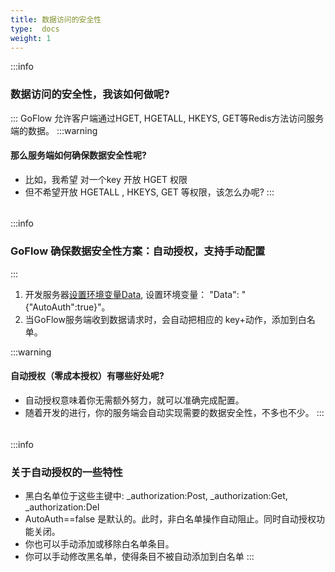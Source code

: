 ```yaml
---
title: 数据访问的安全性
type:  docs
weight: 1
---
```


:::info
### 数据访问的安全性，我该如何做呢?
:::
GoFlow 允许客户端通过HGET, HGETALL, HKEYS, GET等Redis方法访问服务端的数据。
:::warning
#### 那么服务端如何确保数据安全性呢?
- 比如，我希望 对一个key 开放 HGET 权限
- 但不希望开放 HGETALL , HKEYS, GET 等权限，该怎么办呢?
:::
###### 

:::info
### GoFlow 确保数据安全性方案：自动授权，支持手动配置
:::
1. 开发服务器[设置环境变量Data](/zh/变量配置/), 设置环境变量： "Data": "\{\"AutoAuth\":true\}"。
2. 当GoFlow服务端收到数据请求时，会自动把相应的 key+动作，添加到白名单。

:::warning
#### 自动授权（零成本授权）有哪些好处呢?
- 自动授权意味着你无需额外努力，就可以准确完成配置。  
- 随着开发的进行，你的服务端会自动实现需要的数据安全性，不多也不少。
:::
###### 
:::info
### 关于自动授权的一些特性
- 黑白名单位于这些主键中: _authorization:Post, _authorization:Get, _authorization:Del
- AutoAuth==false 是默认的。此时，非白名单操作自动阻止。同时自动授权功能关闭。
- 你也可以手动添加或移除白名单条目。
- 你可以手动修改黑名单，使得条目不被自动添加到白名单
:::
    


